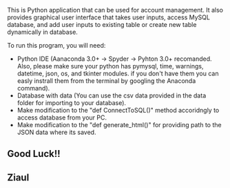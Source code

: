 This is Python application that can be used for account management. It also provides graphical user interface that takes user inputs, access MySQL database, and add user inputs to existing table or create new table dynamically in database.

To run this program, you will need:
- Python IDE (Aanaconda 3.0+ -> Spyder -> Pyhton 3.0+ recomanded. Also, please make sure your python has pymysql, time, warnings, datetime, json, os, and tkinter modules. if you don't have them you can easly instrall them from the terminal by googling the Anaconda command).
- Database with data (You can use the csv data provided in the data folder for importing to your database).
- Make modification to the "def ConnectToSQL()" method accoridngly to access database from your PC.
- Make modification to the "def generate_html()" for providing path to the JSON data where its saved.

## Good Luck!!
## Ziaul
